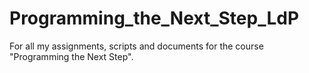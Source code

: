# Programming_the_Next_Step_LdP
 For all my assignments, scripts and documents for the course "Programming the Next Step". 
